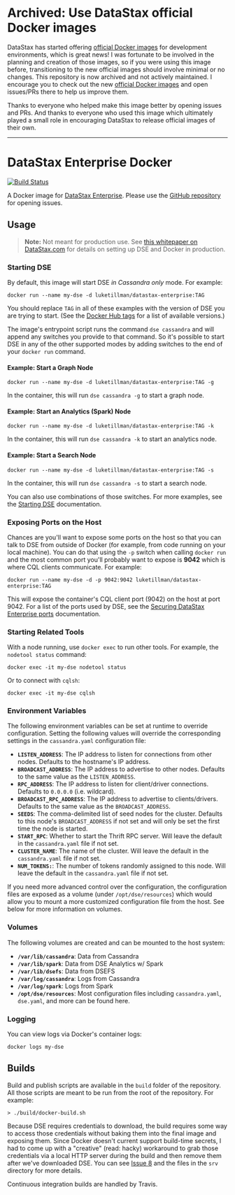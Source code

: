 # Archived: Use DataStax official Docker images

DataStax has started offering [official Docker images][datastax-docker] for development environments, which is great news! I 
was fortunate to be involved in the planning and creation of those images, so if you were using this image before, transitioning
to the new official images should involve minimal or no changes. This repository is now archived and not actively maintained. I
encourage you to check out the new [official Docker images][datastax-docker] and open issues/PRs there to help us improve them.

Thanks to everyone who helped make this image better by opening issues and PRs. And thanks to everyone who used this image which
ultimately played a small role in encouraging DataStax to release official images of their own.

---

# DataStax Enterprise Docker

[![Build Status](https://travis-ci.org/LukeTillman/dse-docker.svg?branch=master)](https://travis-ci.org/LukeTillman/dse-docker)

A Docker image for [DataStax Enterprise][datastax-enterprise]. Please use the 
[GitHub repository][github-repo] for opening issues.

## Usage

> **Note:** Not meant for production use. See [this whitepaper on DataStax.com][whitepaper] for 
> details on setting up DSE and Docker in production.

### Starting DSE

By default, this image will start DSE *in Cassandra only* mode. For example:

```console
docker run --name my-dse -d luketillman/datastax-enterprise:TAG
```

You should replace `TAG` in all of these examples with the version of DSE you are trying to
start. (See the [Docker Hub tags][docker-hub-tags] for a list of available versions.)

The image's entrypoint script runs the command `dse cassandra` and will append any switches you
provide to that command. So it's possible to start DSE in any of the other supported modes by
adding switches to the end of your `docker run` command.

#### Example: Start a Graph Node

```console
docker run --name my-dse -d luketillman/datastax-enterprise:TAG -g
```

In the container, this will run `dse cassandra -g` to start a graph node.

#### Example: Start an Analytics (Spark) Node

```console
docker run --name my-dse -d luketillman/datastax-enterprise:TAG -k
```

In the container, this will run `dse cassandra -k` to start an analytics node.

#### Example: Start a Search Node

```console
docker run --name my-dse -d luketillman/datastax-enterprise:TAG -s
```

In the container, this will run `dse cassandra -s` to start a search node.

You can also use combinations of those switches. For more examples, see the [Starting DSE][start-dse]
documentation.

### Exposing Ports on the Host

Chances are you'll want to expose some ports on the host so that you can talk to DSE from 
outside of Docker (for example, from code running on your local machine). You can do that using
the `-p` switch when calling `docker run` and the most common port you'll probably want to
expose is **9042** which is where CQL clients communicate. For example:

```console
docker run --name my-dse -d -p 9042:9042 luketillman/datastax-enterprise:TAG
```

This will expose the container's CQL client port (9042) on the host at port 9042. For a list of
the ports used by DSE, see the [Securing DataStax Enterprise ports][dse-ports] documentation.

### Starting Related Tools

With a node running, use `docker exec` to run other tools. For example, the `nodetool status` 
command:

```console
docker exec -it my-dse nodetool status
```

Or to connect with `cqlsh`:

```console
docker exec -it my-dse cqlsh
```

### Environment Variables

The following environment variables can be set at runtime to override configuration. Setting the 
following values will override the corresponding settings in the `cassandra.yaml` configuration 
file:

 - **`LISTEN_ADDRESS`**: The IP address to listen for connections from other nodes. Defaults to 
     the hostname's IP address.
 - **`BROADCAST_ADDRESS`**: The IP address to advertise to other nodes. Defaults to the same 
     value as the `LISTEN_ADDRESS`.
 - **`RPC_ADDRESS`**: The IP address to listen for client/driver connections. Defaults to 
     `0.0.0.0` (i.e. wildcard).
 - **`BROADCAST_RPC_ADDRESS`**: The IP address to advertise to clients/drivers. Defaults to the 
    same value as the `BROADCAST_ADDRESS`.
 - **`SEEDS`**: The comma-delimited list of seed nodes for the cluster. Defaults to this node's 
     `BROADCAST_ADDRESS` if not set and will only be set the first time the node is started.
 - **`START_RPC`**: Whether to start the Thrift RPC server. Will leave the default in the 
     `cassandra.yaml` file if not set.
 - **`CLUSTER_NAME`**: The name of the cluster. Will leave the default in the `cassandra.yaml` 
     file if not set.
 - **`NUM_TOKENS:`**: The number of tokens randomly assigned to this node. Will leave the 
     default in the `cassandra.yaml` file if not set.

If you need more advanced control over the configuration, the configuration files are exposed
as a volume (under `/opt/dse/resources`) which would allow you to mount a more customized
configuration file from the host. See below for more information on volumes.

### Volumes

The following volumes are created and can be mounted to the host system:

- **`/var/lib/cassandra`**: Data from Cassandra
- **`/var/lib/spark`**: Data from DSE Analytics w/ Spark
- **`/var/lib/dsefs`**: Data from DSEFS
- **`/var/log/cassandra`**: Logs from Cassandra
- **`/var/log/spark`**: Logs from Spark
- **`/opt/dse/resources`**: Most configuration files including `cassandra.yaml`, `dse.yaml`, and
    more can be found here.

### Logging

You can view logs via Docker's container logs:

```console
docker logs my-dse
```

## Builds

Build and publish scripts are available in the `build` folder of the repository. All those 
scripts are meant to be run from the root of the repository. For example:

```console
> ./build/docker-build.sh
```

Because DSE requires credentials to download, the build requires some way to access those
credentials without baking them into the final image and exposing them. Since Docker doesn't
current support build-time secrets, I had to come up with a "creative" (read: hacky) workaround
to grab those credentials via a local HTTP server during the build and then remove them after
we've downloaded DSE. You can see [Issue 8][issue-8] and the files in the `srv` directory for 
more details.

Continuous integration builds are handled by Travis.

[datastax-docker]: https://github.com/datastax/docker-images
[datastax-enterprise]: http://www.datastax.com/products/datastax-enterprise
[whitepaper]: http://www.datastax.com/wp-content/uploads/resources/DataStax-WP-Best_Practices_Running_DSE_Within_Docker.pdf
[github-repo]: https://github.com/LukeTillman/dse-docker
[docker-hub-tags]: https://hub.docker.com/r/luketillman/datastax-enterprise/tags/
[start-dse]: http://docs.datastax.com/en/dse/5.1/dse-admin/datastax_enterprise/operations/startStop/startDseStandalone.html
[dse-ports]: http://docs.datastax.com/en/dse/5.1/dse-admin/datastax_enterprise/security/secFirewallPorts.html
[issue-8]: https://github.com/LukeTillman/dse-docker/issues/8

